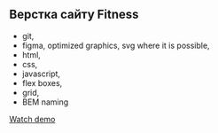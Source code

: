 ## Верстка сайту Fitness

- git,
- figma, optimized graphics, svg where it is possible,
- html,
- css,
- javascript,
- flex boxes,
- grid,
- BEM naming


[Watch demo](https://bogdanpavliv.github.io/fitness/)